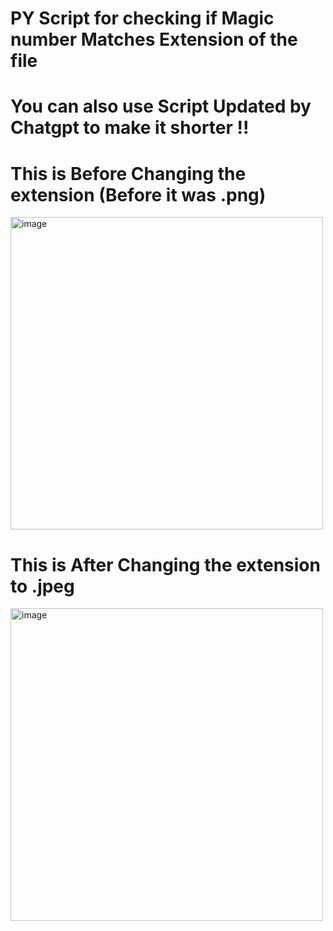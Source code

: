 # PY Script for checking if Magic number Matches Extension of the file

# You can also use Script Updated by Chatgpt to make it shorter !!

# This is Before Changing the extension (Before it was .png) 
<img width="500" alt="image" src="https://github.com/user-attachments/assets/59070848-1d7b-4131-bb02-c6278afdeba5" />

# This is After Changing the extension to .jpeg
<img width="500" alt="image" src="https://github.com/user-attachments/assets/8e53d86a-332d-4c66-ae4c-d78809abb1c5" />

